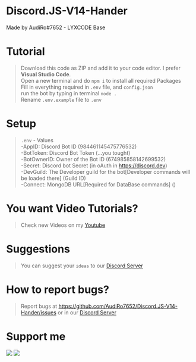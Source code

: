 # Discord.JS-V14-Hander
 Made by AudiRo#7652 - LYXCODE Base
# Tutorial
> Download this code as ZIP and add it to your code editor. I prefer **Visual Studio Code**.<br />
> Open a new terminal and do `npm i` to install all required Packages<br />
> Fill in everything required in `.env` file, and `config.json`<br />
> run the bot by typing in terminal `node .`<br />
> Rename `.env.example` file to `.env`<br />


# Setup
> `.env` - Values<br />
-AppID: Discord Bot ID (984461145475776532)<br />
-BotToken: Discord Bot Token (...you tought)<br />
-BotOwnerID: Owner of the Bot ID (674985858142699532)<br />
-Secret: Discord bot Secret (in oAuth in https://discord.dev)<br />
-DevGuild: The Developer guild for the bot[Developer commands will be loaded there] (Guild ID)<br />
-Connect: MongoDB URL[Required for DataBase commands] ()<br />


# You want Video Tutorials?
> Check new Videos on my [Youtube](https://www.youtube.com/channel/UCmhda4mvoCyycUGoPG-8ihA)
# Suggestions
> You can suggest your `ideas` to our [Discord Server](https://site.tyrion.ml/discord)

# How to report bugs?
> Report bugs at https://github.com/AudiRo7652/Discord.JS-V14-Hander/issues or in our [Discord Server](https://dsc.gg/tyriondev)
# Support me
[![](https://www.paypalobjects.com/webstatic/icon/pp258.png)](https://paypal.me/audiro)
[![](https://uploads-ssl.webflow.com/5c14e387dab576fe667689cf/61e1116779fc0a9bd5bdbcc7_Frame%206.png)](https://paypal.me/audiro)